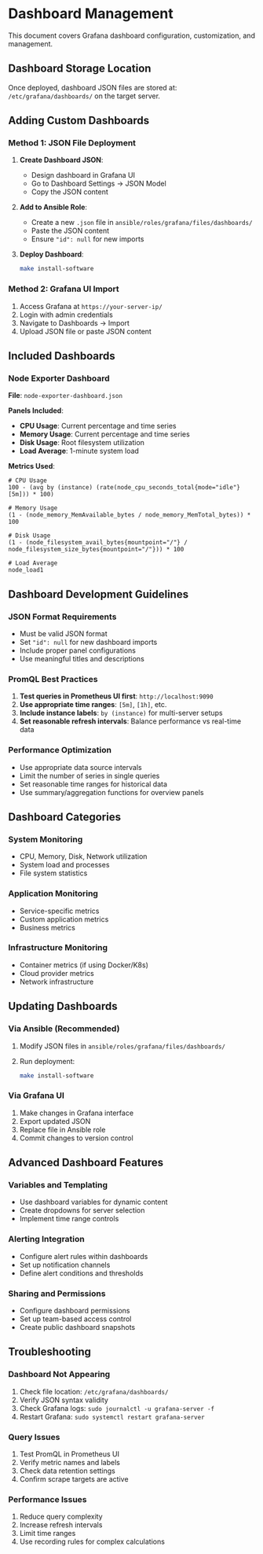 # Dashboard Management

This document covers Grafana dashboard configuration, customization, and management.

## Dashboard Storage Location

Once deployed, dashboard JSON files are stored at: `/etc/grafana/dashboards/` on the target server.

## Adding Custom Dashboards

### Method 1: JSON File Deployment

1. **Create Dashboard JSON**:
   - Design dashboard in Grafana UI
   - Go to Dashboard Settings → JSON Model
   - Copy the JSON content

2. **Add to Ansible Role**:
   - Create a new `.json` file in `ansible/roles/grafana/files/dashboards/`
   - Paste the JSON content
   - Ensure `"id": null` for new imports

3. **Deploy Dashboard**:

   ```bash
   make install-software
   ```

### Method 2: Grafana UI Import

1. Access Grafana at `https://your-server-ip/`
2. Login with admin credentials
3. Navigate to Dashboards → Import
4. Upload JSON file or paste JSON content

## Included Dashboards

### Node Exporter Dashboard

**File**: `node-exporter-dashboard.json`

**Panels Included**:

- **CPU Usage**: Current percentage and time series
- **Memory Usage**: Current percentage and time series  
- **Disk Usage**: Root filesystem utilization
- **Load Average**: 1-minute system load

**Metrics Used**:

```promql
# CPU Usage
100 - (avg by (instance) (rate(node_cpu_seconds_total{mode="idle"}[5m])) * 100)

# Memory Usage  
(1 - (node_memory_MemAvailable_bytes / node_memory_MemTotal_bytes)) * 100

# Disk Usage
(1 - (node_filesystem_avail_bytes{mountpoint="/"} / node_filesystem_size_bytes{mountpoint="/"})) * 100

# Load Average
node_load1
```

## Dashboard Development Guidelines

### JSON Format Requirements

- Must be valid JSON format
- Set `"id": null` for new dashboard imports
- Include proper panel configurations
- Use meaningful titles and descriptions

### PromQL Best Practices

1. **Test queries in Prometheus UI first**: `http://localhost:9090`
2. **Use appropriate time ranges**: `[5m]`, `[1h]`, etc.
3. **Include instance labels**: `by (instance)` for multi-server setups
4. **Set reasonable refresh intervals**: Balance performance vs real-time data

### Performance Optimization

- Use appropriate data source intervals
- Limit the number of series in single queries
- Set reasonable time ranges for historical data
- Use summary/aggregation functions for overview panels

## Dashboard Categories

### System Monitoring

- CPU, Memory, Disk, Network utilization
- System load and processes
- File system statistics

### Application Monitoring  

- Service-specific metrics
- Custom application metrics
- Business metrics

### Infrastructure Monitoring

- Container metrics (if using Docker/K8s)
- Cloud provider metrics
- Network infrastructure

## Updating Dashboards

### Via Ansible (Recommended)

1. Modify JSON files in `ansible/roles/grafana/files/dashboards/`
2. Run deployment:

   ```bash
   make install-software
   ```

### Via Grafana UI

1. Make changes in Grafana interface
2. Export updated JSON
3. Replace file in Ansible role
4. Commit changes to version control

## Advanced Dashboard Features

### Variables and Templating

- Use dashboard variables for dynamic content
- Create dropdowns for server selection
- Implement time range controls

### Alerting Integration

- Configure alert rules within dashboards
- Set up notification channels
- Define alert conditions and thresholds

### Sharing and Permissions

- Configure dashboard permissions
- Set up team-based access control
- Create public dashboard snapshots

## Troubleshooting

### Dashboard Not Appearing

1. Check file location: `/etc/grafana/dashboards/`
2. Verify JSON syntax validity
3. Check Grafana logs: `sudo journalctl -u grafana-server -f`
4. Restart Grafana: `sudo systemctl restart grafana-server`

### Query Issues

1. Test PromQL in Prometheus UI
2. Verify metric names and labels
3. Check data retention settings
4. Confirm scrape targets are active

### Performance Issues

1. Reduce query complexity
2. Increase refresh intervals
3. Limit time ranges
4. Use recording rules for complex calculations
